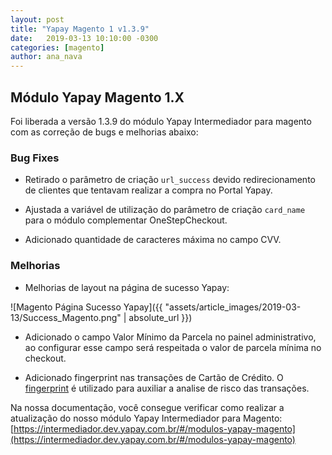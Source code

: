 ```yaml
---
layout: post
title: "Yapay Magento 1 v1.3.9"
date:   2019-03-13 10:10:00 -0300
categories: [magento]
author: ana_nava
---
```


## Módulo Yapay Magento 1.X

Foi liberada a versão 1.3.9 do módulo Yapay Intermediador para magento com as correção de bugs e melhorias abaixo:

<!-- more -->


### **Bug Fixes**

* Retirado o parâmetro de criação `url_success` devido redirecionamento de clientes que tentavam realizar a compra no Portal Yapay.

* Ajustada a variável de utilização do parâmetro de criação `card_name` para o módulo complementar OneStepCheckout.

* Adicionado quantidade de caracteres máxima no campo CVV.



### **Melhorias**

* Melhorias de layout na página de sucesso Yapay:

![Magento Página Sucesso Yapay]({{ "assets/article_images/2019-03-13/Success_Magento.png" | absolute_url }})

* Adicionado o campo Valor Mínimo da Parcela no painel administrativo, ao configurar esse campo será respeitada o valor de parcela mínima no checkout.

* Adicionado fingerprint nas transações de Cartão de Crédito. O [fingerprint](https://intermediador.dev.yapay.com.br/#/transacao-fingerprint) é utilizado para auxiliar a analise de risco das transações.




Na nossa documentação, você consegue verificar como realizar a atualização do nosso módulo Yapay Intermediador para Magento: [https://intermediador.dev.yapay.com.br/#/modulos-yapay-magento](https://intermediador.dev.yapay.com.br/#/modulos-yapay-magento)
